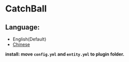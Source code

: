 # CatchBall

## Language:
- English(Default)
- [Chinese](https://github.com/NUTT1101/CatchBall/blob/main/CatchBall_zh-Tw.zip)

**install: move `config.yml` and `entity.yml` to plugin folder.**
